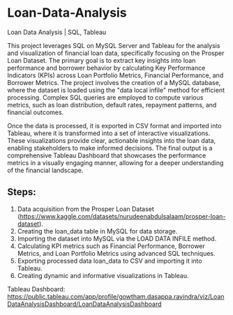 # Loan-Data-Analysis

Loan Data Analysis | SQL, Tableau

This project leverages SQL on MySQL Server and Tableau for the analysis and visualization of financial loan data, specifically focusing on the Prosper Loan Dataset. The primary goal is to extract key insights into loan performance and borrower behavior by calculating Key Performance Indicators (KPIs) across Loan Portfolio Metrics, Financial Performance, and Borrower Metrics. The project involves the creation of a MySQL database, where the dataset is loaded using the "data local infile" method for efficient processing. Complex SQL queries are employed to compute various metrics, such as loan distribution, default rates, repayment patterns, and financial outcomes.

Once the data is processed, it is exported in CSV format and imported into Tableau, where it is transformed into a set of interactive visualizations. These visualizations provide clear, actionable insights into the loan data, enabling stakeholders to make informed decisions. The final output is a comprehensive Tableau Dashboard that showcases the performance metrics in a visually engaging manner, allowing for a deeper understanding of the financial landscape.

## Steps:

1. Data acquisition from the Prosper Loan Dataset (https://www.kaggle.com/datasets/nurudeenabdulsalaam/prosper-loan-dataset).
2. Creating the loan_data table in MySQL for data storage.
3. Importing the dataset into MySQL via the LOAD DATA INFILE method.
4. Calculating KPI metrics such as Financial Performance, Borrower Metrics, and Loan Portfolio Metrics using advanced SQL techniques.
5. Exporting processed data loan_data to CSV and importing it into Tableau.
6. Creating dynamic and informative visualizations in Tableau.

Tableau Dashboard: https://public.tableau.com/app/profile/gowtham.dasappa.ravindra/viz/LoanDataAnalysisDashboard/LoanDataAnalysisDashboard
